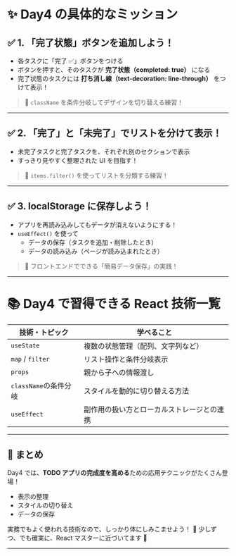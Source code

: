 # ✨ Day4 の具体的なミッション

## ✅ 1. 「完了状態」ボタンを追加しよう！

- 各タスクに「完了 ✅」ボタンをつける
- ボタンを押すと、そのタスクが **完了状態（completed: true）** になる
- 完了状態のタスクには **打ち消し線（text-decoration: line-through）** をつけて表示！

> 🎨 `className` を条件分岐してデザインを切り替える練習！

---

## ✅ 2. 「完了」と「未完了」でリストを分けて表示！

- 未完了タスクと完了タスクを、それぞれ別のセクションで表示
- すっきり見やすく整理された UI を目指す！

> 🧹 `items.filter()` を使ってリストを分類する練習！

---

## ✅ 3. localStorage に保存しよう！

- アプリを再読み込みしてもデータが消えないようにする！
- `useEffect()` を使って
  - データの保存（タスクを追加・削除したとき）
  - データの読み込み（ページが読み込まれたとき）

> 💾 フロントエンドでできる「簡易データ保存」の実践！

---

# 📚 Day4 で習得できる React 技術一覧

| 技術・トピック        | 学べること                                 |
| --------------------- | ------------------------------------------ |
| `useState`            | 複数の状態管理（配列、文字列など）         |
| `map` / `filter`      | リスト操作と条件分岐表示                   |
| `props`               | 親から子への情報渡し                       |
| `className`の条件分岐 | スタイルを動的に切り替える方法             |
| `useEffect`           | 副作用の扱い方とローカルストレージとの連携 |

---

## 🎀 まとめ

Day4 では、**TODO アプリの完成度を高める**ための応用テクニックがたくさん登場！

- 表示の整理
- スタイルの切り替え
- データの保存

実務でもよく使われる技術なので、しっかり体にしみこませよう！
🌱 少しずつ、でも確実に、React マスターに近づいてます 🌟

---
